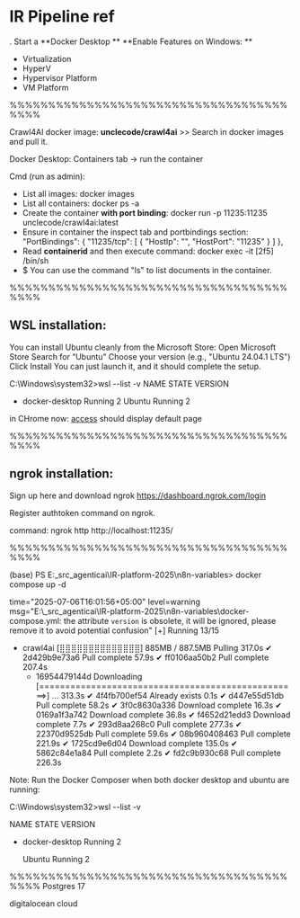 # IR Pipeline ref
.
Start a **Docker Desktop 
**
**Enable Features on Windows: ** 
- Virtualization
- HyperV
- Hypervisor Platform
- VM Platform

%%%%%%%%%%%%%%%%%%%%%%%%%%%%%%%%%%%%%%%%

Crawl4AI docker image: **unclecode/crawl4ai** >> Search in docker images and pull it.

Docker Desktop: Containers tab -> run the container

Cmd (run as admin): 
- List all images: docker images
- List all containers: docker ps -a
- Create the container **with port binding**: docker run -p 11235:11235 unclecode/crawl4ai:latest
- Ensure in container the inspect tab and portbindings section:
		"PortBindings": {
			"11235/tcp": [
				{
					"HostIp": "",
					"HostPort": "11235"
				}
			]
		},
- Read **containerid** and then execute command: docker exec -it [2f5]  /bin/sh
- $ You can use the command "ls" to list documents in the container.

%%%%%%%%%%%%%%%%%%%%%%%%%%%%%%%%%%%%%%%%

WSL installation:
-----------------
You can install Ubuntu cleanly from the Microsoft Store:
Open Microsoft Store
Search for “Ubuntu”
Choose your version (e.g., "Ubuntu 24.04.1 LTS")
Click Install
You can just launch it, and it should complete the setup.

C:\Windows\system32>wsl --list -v
  NAME              STATE           VERSION
* docker-desktop    Running         2
  Ubuntu            Running         2

in CHrome now: [access](http://localhost:11235/) should display default page 

%%%%%%%%%%%%%%%%%%%%%%%%%%%%%%%%%%%%%%%%

ngrok installation:
-----------------
 
Sign up here and download ngrok
https://dashboard.ngrok.com/login 

Register authtoken command on ngrok.

command: ngrok http http://localhost:11235/



%%%%%%%%%%%%%%%%%%%%%%%%%%%%%%%%%%%%%%%%


(base) PS E:\_src_agenticai\IR-platform-2025\n8n-variables> docker compose up -d

time="2025-07-06T16:01:56+05:00" level=warning msg="E:\\_src_agenticai\\IR-platform-2025\\n8n-variables\\docker-compose.yml: the attribute `version` is obsolete, it will be ignored, please remove it to avoid potential confusion"
[+] Running 13/15
 - crawl4ai [⣿⣿⣿⣿⣿⣿⣿⣿⣿⣿⣿⣿⣿⣿]   885MB / 887.5MB Pulling                                                           317.0s
   ✔ 2d429b9e73a6 Pull complete                                                                                   57.9s
   ✔ ff0106aa50b2 Pull complete                                                                                  207.4s
   - 16954479144d Downloading [==================================================>]    ...                       313.3s
   ✔ 4f4fb700ef54 Already exists                                                                                   0.1s
   ✔ d447e55d51db Pull complete                                                                                   58.2s
   ✔ 3f0c8630a336 Download complete                                                                               16.3s
   ✔ 0169a1f3a742 Download complete                                                                               36.8s
   ✔ f4652d21edd3 Download complete                                                                                7.7s
   ✔ 293d8aa268c0 Pull complete                                                                                  277.3s
   ✔ 22370d9525db Pull complete                                                                                   59.6s
   ✔ 08b960408463 Pull complete                                                                                  221.9s
   ✔ 1725cd9e6d04 Download complete                                                                              135.0s
   ✔ 5862c84e1a84 Pull complete                                                                                    2.2s
   ✔ fd2c9b930c68 Pull complete                                                                                  226.3s

Note: Run the Docker Composer when both docker desktop and ubuntu are running:

C:\Windows\system32>wsl --list -v

  NAME              STATE           VERSION
  
* docker-desktop    Running         2
  
  Ubuntu            Running         2

%%%%%%%%%%%%%%%%%%%%%%%%%%%%%%%%%%%%%%%%
Postgres 17

digitalocean cloud


  
